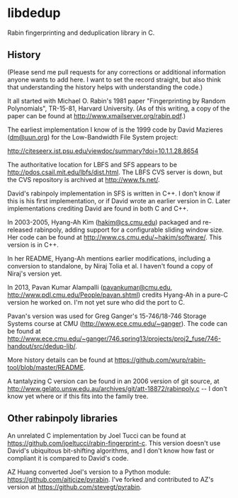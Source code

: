 libdedup
========

Rabin fingerprinting and deduplication library in C.

History
-------

(Please send me pull requests for any corrections or additional
information anyone wants to add here.  I want to set the record
straight, but also think that understanding the history helps with
understanding the code.)

It all started with Michael O. Rabin's 1981 paper "Fingerprinting by
Random Polynomials", TR-15-81, Harvard University.  (As of this
writing, a copy of the paper can be found at
http://www.xmailserver.org/rabin.pdf.)

The earliest implementation I know of is the 1999 code by David
Mazieres (dm@uun.org) for the Low-Bandwidth File System project:

http://citeseerx.ist.psu.edu/viewdoc/summary?doi=10.1.1.28.8654 

The authoritative location for LBFS and SFS appears to be
http://pdos.csail.mit.edu/lbfs/dist.html.  The LBFS CVS server is
down, but the CVS repository is archived at http://www.fs.net/.  

David's rabinpoly implementation in SFS is written in C++.  I don't
know if this is his first implementation, or if David wrote an earlier
version in C.  Later implementations crediting David are found in both
C and C++. 

In 2003-2005, Hyang-Ah Kim (hakim@cs.cmu.edu) packaged and re-released
rabinpoly, adding support for a configurable sliding window size. Her
code can be found at http://www.cs.cmu.edu/~hakim/software/.  This
version is in C++.

In her README, Hyang-Ah mentions earlier modifications, including a
conversion to standalone, by Niraj Tolia et al.  I haven't found a
copy of Niraj's version yet.

In 2013, Pavan Kumar Alampalli (pavankumar@cmu.edu,
http://www.pdl.cmu.edu/People/pavan.shtml) credits Hyang-Ah in a
pure-C version he worked on.  I'm not yet sure who did the port to C.  

Pavan's version was used for Greg Ganger's 15-746/18-746 Storage
Systems course at CMU (http://www.ece.cmu.edu/~ganger).  The code can
be found at
http://www.ece.cmu.edu/~ganger/746.spring13/projects/proj2_fuse/746-handout/src/dedup-lib/.

More history details can be found at
https://github.com/wurp/rabin-tool/blob/master/README.

A tantalyzing C version can be found in an 2006 version of git source,
at http://www.gelato.unsw.edu.au/archives/git/att-18872/rabinpoly.c --
I don't know yet where or if this fits into the family tree.  


Other rabinpoly libraries
-------------------------

An unrelated C implementation by Joel Tucci can be found at
https://github.com/joeltucci/rabin-fingerprint-c.  This version
doesn't use David's ubiquitous bit-shifting algorithms, and I don't
know how fast or compliant it is compared to David's code. 

AZ Huang converted Joel's version to a Python module:
https://github.com/aitjcize/pyrabin. I've forked and contributed to
AZ's version at https://github.com/stevegt/pyrabin.

